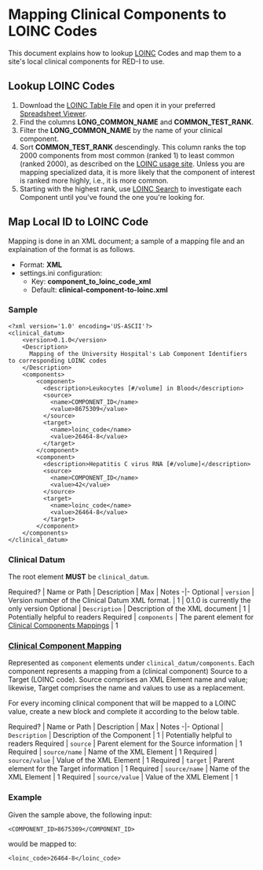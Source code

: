 # Mapping Clinical Components to LOINC Codes

This document explains how to lookup [LOINC] Codes and map them to a site's local clinical components for RED-I to use.

## Lookup LOINC Codes
1. Download the [LOINC Table File] and open it in your preferred [Spreadsheet Viewer].
2. Find the columns **LONG_COMMON_NAME** and **COMMON_TEST_RANK**.
3. Filter the **LONG_COMMON_NAME** by the name of your clinical component.
4. Sort **COMMON_TEST_RANK** descendingly. This column ranks the top 2000 components from most common (ranked 1) to least common (ranked 2000), as described on the [LOINC usage site](http://loinc.org/usage). Unless you are mapping specialized data, it is more likely that the component of interest is ranked more highly, i.e., it is more common.
5. Starting with the highest rank, use [LOINC Search] to investigate each Component until you've found the one you're looking for.

[LOINC]: http://loinc.org
[LOINC Search]: http://search.loinc.org
[LOINC Table File]: http://loinc.org/downloads/loinc
[Spreadsheet Viewer]: http://www.libreoffice.org/discover/calc/

## Map Local ID to LOINC Code

Mapping is done in an XML document; a sample of a mapping file and an explaination of the format is as follows.

- Format: **XML**
- settings.ini configuration:
  - Key: **component_to_loinc_code_xml**
  - Default: **clinical-component-to-loinc.xml**

### Sample

```
<?xml version='1.0' encoding='US-ASCII'?>
<clinical_datum>
    <version>0.1.0</version>
    <Description>
      Mapping of the University Hospital's Lab Component Identifiers to corresponding LOINC codes
    </Description>
    <components>
        <component>
          <description>Leukocytes [#/​volume] in Blood</description>
          <source>
            <name>COMPONENT_ID</name>
            <value>8675309</value>
          </source>
          <target>
            <name>loinc_code</name>
            <value>26464-8</value>
          </target>
        </component>
        <component>
          <description>Hepatitis C virus RNA [#/​volume]</description>
          <source>
            <name>COMPONENT_ID</name>
            <value>42</value>
          </source>
          <target>
            <name>loinc_code</name>
            <value>26464-8</value>
          </target>
        </component>
    </components>
</clinical_datum>
```

### Clinical Datum

The root element **MUST** be ```clinical_datum```.

Required? | Name or Path | Description | Max | Notes
-|-
Optional | ```version``` | Version number of the Clinical Datum XML format. | 1 | 0.1.0 is currently the only version
Optional | ```Description``` | Description of the XML document | 1 | Potentially helpful to readers
Required | ```components``` | The parent element for [Clinical Components Mappings](#mapping) | 1

### [Clinical Component Mapping](id:mapping)

Represented as ```component``` elements under ```clinical_datum/components```. Each component represents a mapping from a (clinical component) Source to a Target (LOINC code). Source comprises an XML Element name and value; likewise, Target comprises the name and values to use as a replacement. 

For every incoming clinical component that will be mapped to a LOINC value, create a new <component> block and complete it according to the below table.

Required? | Name or Path | Description | Max | Notes
-|-
Optional | ```Description``` | Description of the Component | 1 | Potentially helpful to readers
Required | ```source``` | Parent element for the Source information | 1
Required | ```source/name``` | Name of the XML Element | 1
Required | ```source/value``` | Value of the XML Element | 1
Required | ```target``` | Parent element for the Target information | 1
Required | ```source/name``` | Name of the XML Element | 1
Required | ```source/value``` | Value of the XML Element | 1

### Example

Given the sample above, the following input:

```<COMPONENT_ID>8675309</COMPONENT_ID>```

would be mapped to:

```<loinc_code>26464-8</loinc_code>```

